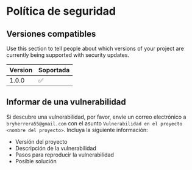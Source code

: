 # Política de seguridad

## Versiones compatibles

Use this section to tell people about which versions of your project are
currently being supported with security updates.

| Version | Soportada          |
| ------- | ------------------ |
| 1.0.0   | :white_check_mark: |

## Informar de una vulnerabilidad

Si descubre una vulnerabilidad, por favor, envíe un correo electrónico a `bryherrera55@gmail.com` con el asunto `Vulnerabilidad en el proyecto <nombre del proyecto>`. Incluya la siguiente información:
- Versión del proyecto
- Descripción de la vulnerabilidad
- Pasos para reproducir la vulnerabilidad
- Posible solución
